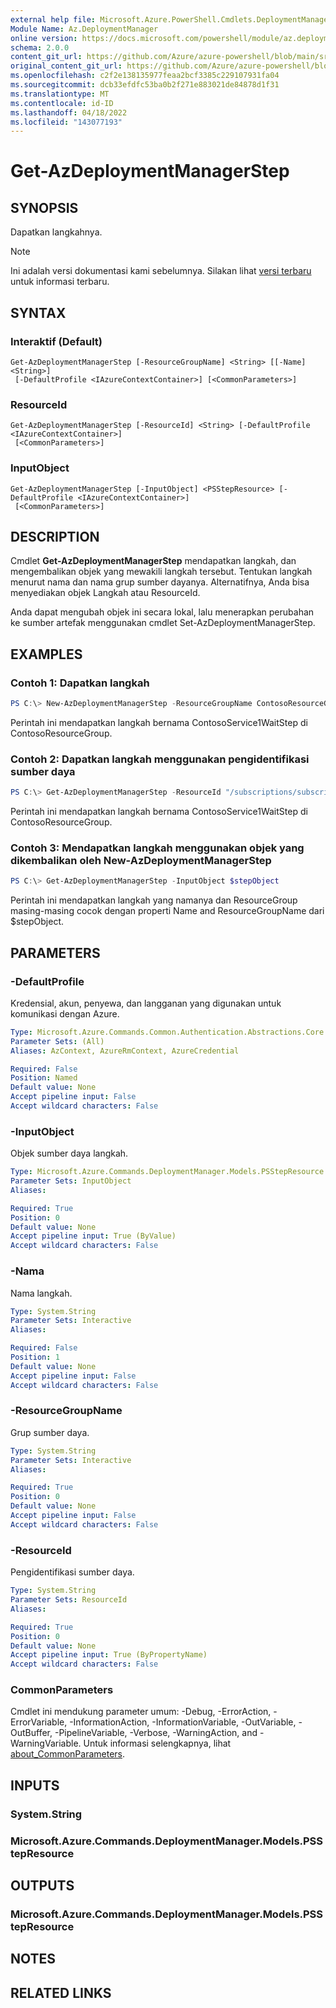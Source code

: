 ```yaml
---
external help file: Microsoft.Azure.PowerShell.Cmdlets.DeploymentManager.dll-Help.xml
Module Name: Az.DeploymentManager
online version: https://docs.microsoft.com/powershell/module/az.deploymentmanager/get-azdeploymentmanagerstep
schema: 2.0.0
content_git_url: https://github.com/Azure/azure-powershell/blob/main/src/DeploymentManager/DeploymentManager/help/Get-AzDeploymentManagerStep.md
original_content_git_url: https://github.com/Azure/azure-powershell/blob/main/src/DeploymentManager/DeploymentManager/help/Get-AzDeploymentManagerStep.md
ms.openlocfilehash: c2f2e138135977feaa2bcf3385c229107931fa04
ms.sourcegitcommit: dcb33efdfc53ba0b2f271e883021de84878d1f31
ms.translationtype: MT
ms.contentlocale: id-ID
ms.lasthandoff: 04/18/2022
ms.locfileid: "143077193"
---
```

# Get-AzDeploymentManagerStep

## SYNOPSIS
Dapatkan langkahnya.

> [!NOTE]
>Ini adalah versi dokumentasi kami sebelumnya. Silakan lihat [versi terbaru](/powershell/module/az.deploymentmanager/get-azdeploymentmanagerstep) untuk informasi terbaru.

## SYNTAX

### Interaktif (Default)
```
Get-AzDeploymentManagerStep [-ResourceGroupName] <String> [[-Name] <String>]
 [-DefaultProfile <IAzureContextContainer>] [<CommonParameters>]
```

### ResourceId
```
Get-AzDeploymentManagerStep [-ResourceId] <String> [-DefaultProfile <IAzureContextContainer>]
 [<CommonParameters>]
```

### InputObject
```
Get-AzDeploymentManagerStep [-InputObject] <PSStepResource> [-DefaultProfile <IAzureContextContainer>]
 [<CommonParameters>]
```

## DESCRIPTION
Cmdlet **Get-AzDeploymentManagerStep** mendapatkan langkah, dan mengembalikan objek yang mewakili langkah tersebut.
Tentukan langkah menurut nama dan nama grup sumber dayanya. Alternatifnya, Anda bisa menyediakan objek Langkah atau ResourceId.

Anda dapat mengubah objek ini secara lokal, lalu menerapkan perubahan ke sumber artefak menggunakan cmdlet Set-AzDeploymentManagerStep.

## EXAMPLES

### Contoh 1: Dapatkan langkah
```powershell
PS C:\> New-AzDeploymentManagerStep -ResourceGroupName ContosoResourceGroup -Name ContosoService1WaitStep
```

Perintah ini mendapatkan langkah bernama ContosoService1WaitStep di ContosoResourceGroup.

### Contoh 2: Dapatkan langkah menggunakan pengidentifikasi sumber daya
```powershell
PS C:\> Get-AzDeploymentManagerStep -ResourceId "/subscriptions/subscriptionId/resourcegroups/ContosoResourceGroup/providers/Microsoft.DeploymentManager/steps/ContosoService1WaitStep"
```

Perintah ini mendapatkan langkah bernama ContosoService1WaitStep di ContosoResourceGroup.

### Contoh 3: Mendapatkan langkah menggunakan objek yang dikembalikan oleh New-AzDeploymentManagerStep
```powershell
PS C:\> Get-AzDeploymentManagerStep -InputObject $stepObject
```

 Perintah ini mendapatkan langkah yang namanya dan ResourceGroup masing-masing cocok dengan properti Name and ResourceGroupName dari $stepObject.

## PARAMETERS

### -DefaultProfile
Kredensial, akun, penyewa, dan langganan yang digunakan untuk komunikasi dengan Azure.

```yaml
Type: Microsoft.Azure.Commands.Common.Authentication.Abstractions.Core.IAzureContextContainer
Parameter Sets: (All)
Aliases: AzContext, AzureRmContext, AzureCredential

Required: False
Position: Named
Default value: None
Accept pipeline input: False
Accept wildcard characters: False
```

### -InputObject
Objek sumber daya langkah.

```yaml
Type: Microsoft.Azure.Commands.DeploymentManager.Models.PSStepResource
Parameter Sets: InputObject
Aliases:

Required: True
Position: 0
Default value: None
Accept pipeline input: True (ByValue)
Accept wildcard characters: False
```

### -Nama
Nama langkah.

```yaml
Type: System.String
Parameter Sets: Interactive
Aliases:

Required: False
Position: 1
Default value: None
Accept pipeline input: False
Accept wildcard characters: False
```

### -ResourceGroupName
Grup sumber daya.

```yaml
Type: System.String
Parameter Sets: Interactive
Aliases:

Required: True
Position: 0
Default value: None
Accept pipeline input: False
Accept wildcard characters: False
```

### -ResourceId
Pengidentifikasi sumber daya.

```yaml
Type: System.String
Parameter Sets: ResourceId
Aliases:

Required: True
Position: 0
Default value: None
Accept pipeline input: True (ByPropertyName)
Accept wildcard characters: False
```

### CommonParameters
Cmdlet ini mendukung parameter umum: -Debug, -ErrorAction, -ErrorVariable, -InformationAction, -InformationVariable, -OutVariable, -OutBuffer, -PipelineVariable, -Verbose, -WarningAction, and -WarningVariable. Untuk informasi selengkapnya, lihat [about_CommonParameters](http://go.microsoft.com/fwlink/?LinkID=113216).

## INPUTS

### System.String

### Microsoft.Azure.Commands.DeploymentManager.Models.PSStepResource

## OUTPUTS

### Microsoft.Azure.Commands.DeploymentManager.Models.PSStepResource

## NOTES

## RELATED LINKS
